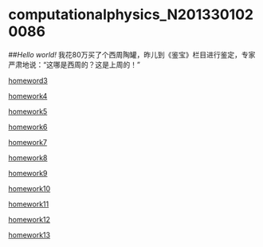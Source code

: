 # computationalphysics_N2013301020086
##*Hello world!*
我花80万买了个西周陶罐，昨儿到《鉴宝》栏目进行鉴定，专家严肃地说：“这哪是西周的？这是上周的！”

[homeword3](https://github.com/qinxiaochord/computationalphysics_N2013301020086/blob/master/homework3/homework3.md)

[homework4](https://github.com/qinxiaochord/computationalphysics_N2013301020086/blob/master/homework4/homework4.md)

[homework5](https://www.zybuluo.com/samuelstark/note/324616)

[homework6](https://www.zybuluo.com/samuelstark/note/336656)

[homework7](https://www.zybuluo.com/samuelstark/note/342291)

[homework8](https://www.zybuluo.com/samuelstark/note/350686)

[homework9](https://www.zybuluo.com/samuelstark/note/363996)

[homework10](https://www.zybuluo.com/samuelstark/note/364222)

[homework11](https://www.zybuluo.com/samuelstark/note/373225)

[homework12](https://www.zybuluo.com/samuelstark/note/383739)

[homework13](https://www.zybuluo.com/samuelstark/note/387389)
